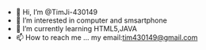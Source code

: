 - 👋 Hi, I’m @TimJi-430149
- 👀 I’m interested in computer and smsartphone
- 🌱 I’m currently learning HTML5,JAVA
- 📫 How to reach me ... my email:tim430149@gmail.com

<!---
TimJi-430149/TimJi-430149 is a ✨ special ✨ repository because its `README.md` (this file) appears on your GitHub profile.
You can click the Preview link to take a look at your changes.
--->
